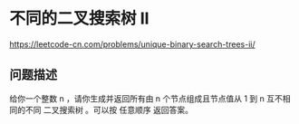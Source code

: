 # 不同的二叉搜索树 II
https://leetcode-cn.com/problems/unique-binary-search-trees-ii/

## 问题描述
给你一个整数 n ，请你生成并返回所有由 n 个节点组成且节点值从 1 到 n 互不相同的不同 二叉搜索树 。可以按 任意顺序 返回答案。

